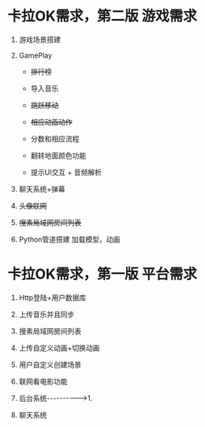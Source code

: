 # 卡拉OK需求，第二版       游戏需求

1. 游戏场景搭建

2. GamePlay

     * ~~排行榜~~

     * 导入音乐

     * ~~跳跃移动~~

     * ~~相应动画动作~~

     * 分数和相应流程
     
     * 翻转地面颜色功能

     * 提示UI交互 + 音频解析

3. 聊天系统+弹幕

4. ~~头像联网~~

5. ~~搜素局域网房间列表~~

6. Python管道搭建 加载模型，动画

# 卡拉OK需求，第一版 平台需求

1. Http登陆+用户数据库

2. 上传音乐并且同步

3. 搜素局域网房间列表

4. 上传自定义动画+切换动画

5. 用户自定义创建场景

6. 联网看电影功能

7. 后台系统---------->1.

8. 聊天系统
